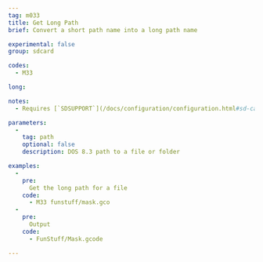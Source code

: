 ```yaml
---
tag: m033
title: Get Long Path
brief: Convert a short path name into a long path name

experimental: false
group: sdcard

codes:
  - M33

long:

notes:
  - Requires [`SDSUPPORT`](/docs/configuration/configuration.html#sd-card-slot) and `LONG_FILENAME_HOST_SUPPORT`

parameters:
  -
    tag: path
    optional: false
    description: DOS 8.3 path to a file or folder

examples:
  -
    pre:
      Get the long path for a file
    code:
      - M33 funstuff/mask.gco
  -
    pre:
      Output
    code:
      - FunStuff/Mask.gcode

---
```

